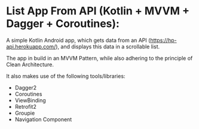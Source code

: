# List App From API (Kotlin + MVVM + Dagger + Coroutines):

A simple Kotlin Android app, which gets data from an API (https://hp-api.herokuapp.com/), and displays this data in a scrollable list.

The app in build in an MVVM Pattern, while also adhering to the principle of Clean Architecture.

It also makes use of the following tools/libraries:
- Dagger2
- Coroutines
- ViewBinding
- Retrofit2
- Groupie
- Navigation Component
